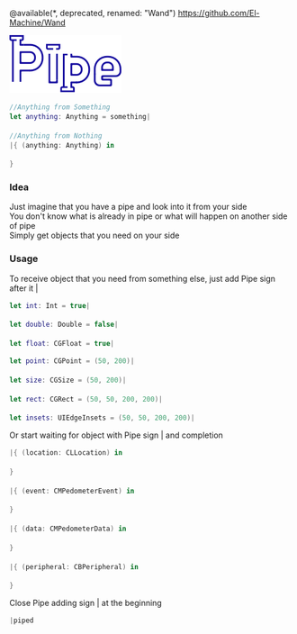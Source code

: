 @available(*, deprecated, renamed: "Wand")
https://github.com/El-Machine/Wand

![Pipe](logo.png?raw=true "Title")

```swift
//Anything from Something
let anything: Anything = something|

//Anything from Nothing
|{ (anything: Anything) in

}
```
### Idea
Just imagine that you have a pipe and look into it from your side  
You don't know what is already in pipe or what will happen on another side of pipe   
Simply get objects that you need on your side

### Usage

To receive object that you need from something else, just add Pipe sign after it |
```swift
let int: Int = true|

let double: Double = false|

let float: CGFloat = true|

```

```swift
let point: CGPoint = (50, 200)|

let size: CGSize = (50, 200)|

let rect: CGRect = (50, 50, 200, 200)|

let insets: UIEdgeInsets = (50, 50, 200, 200)|
```

Or start waiting for object with Pipe sign | and completion
```swift
|{ (location: CLLocation) in

}

|{ (event: CMPedometerEvent) in

}

|{ (data: CMPedometerData) in

}

|{ (peripheral: CBPeripheral) in

}
```

Close Pipe adding sign | at the beginning
 ```swift
 |piped
 ```
